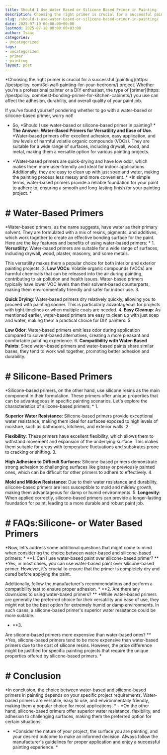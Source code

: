 ```yaml
---
title: Should I Use Water Based or Silicone Based Primer in Painting
description: Choosing the right primer is crucial for a successful painting project. Whether you're a professional painter or a DIY enthusiast, the type of primer you use...
slug: /should-i-use-water-based-or-silicone-based-primer-in-painting/
date: 2025-07-10 00:00:00+00:00
lastmod: 2025-07-10 00:00:00+03:00
author: Isaac
categories:
- Uncategorized
tags:
- uncategorized
- primer
- painting
layout: post
---
```


*Choosing the right primer is crucial for a successful [painting](https: //pestpolicy. com/3d-wall-painting-for-your-bedroom/) project. Whether you're a professional painter or a DIY enthusiast, the type of [primer](https: //pestpolicy. com/best-bonding-primer-for-kitchen-cabinets/) you use can affect the adhesion, durability, and overall quality of your paint job.

If you've found yourself pondering whether to go with a water-based or silicone-based primer, worry not!

* So, *Should I use water-based or silicone-based primer in painting? * **The Answer: Water-Based Primers for Versatility and Ease of Use**. *Water-based primers offer excellent adhesion, easy application, and low levels of harmful volatile organic compounds (VOCs). They are suitable for a wide range of surfaces, including drywall, wood, and metal, making them a versatile option for various painting projects.

* *Water-based primers are quick-drying and have low odor, which makes them more user-friendly and ideal for indoor applications. Additionally, they are easy to clean up with just soap and water, making the painting process less messy and more convenient. * *In simple terms, water-based primers provide a reliable foundation for your paint to adhere to, ensuring a smooth and long-lasting finish for your painting project. *

# # **Water-Based Primers**

*Water-based primers, as the name suggests, have water as their primary solvent. They are formulated with a mix of resins, pigments, and additives, which work together to create an effective bonding surface for the paint. Here are the key features and benefits of using water-based primers: * 1. **Versatility**: Water-based primers are suitable for a wide range of surfaces, including drywall, wood, plaster, masonry, and some metals.

This versatility makes them a popular choice for both interior and exterior painting projects. 2. **Low VOCs**: Volatile organic compounds (VOCs) are harmful chemicals that can be released into the air during painting, contributing to air pollution and health issues. Water-based primers typically have lower VOC levels than their solvent-based counterparts, making them environmentally friendly and safer for indoor use. 3.

**Quick Drying**: Water-based primers dry relatively quickly, allowing you to proceed with painting sooner. This is particularly advantageous for projects with tight timelines or when multiple coats are needed. 4. **Easy Cleanup**: As mentioned earlier, water-based primers are easy to clean up with just soap and water, making them a practical choice for DIY painters. 5.

**Low Odor**: Water-based primers emit less odor during application compared to solvent-based alternatives, creating a more pleasant and comfortable painting experience. 6. **Compatibility with Water-Based Paints**: Since water-based primers and water-based paints share similar bases, they tend to work well together, promoting better adhesion and durability.

# # **Silicone-Based Primers**

*Silicone-based primers, on the other hand, use silicone resins as the main component in their formulation. These primers offer unique properties that can be advantageous in specific painting scenarios. Let's explore the characteristics of silicone-based primers: * 1.

**Superior Water Resistance**: Silicone-based primers provide exceptional water resistance, making them ideal for surfaces exposed to high levels of moisture, such as bathrooms, kitchens, and exterior walls. 2.

**Flexibility**: These primers have excellent flexibility, which allows them to withstand movement and expansion of the underlying surface. This makes them suitable for areas with temperature fluctuations and substrates prone to cracking or shifting. 3.

**High Adhesion to Difficult Surfaces**: Silicone-based primers demonstrate strong adhesion to challenging surfaces like glossy or previously painted ones, which can be difficult for other primers to adhere to effectively. 4.

**Mold and Mildew Resistance**: Due to their water resistance and durability, silicone-based primers are less susceptible to mold and mildew growth, making them advantageous for damp or humid environments. 5. **Longevity**: When applied correctly, silicone-based primers can provide a longer-lasting foundation for paint, leading to a more durable and robust paint job.

# # FAQs:**Silicone- or Water Based Primers**

*Now, let's address some additional questions that might come to mind when considering the choice between water-based and silicone-based primers: * **1. Can I use water-based paint over silicone-based primer? ** *Yes, in most cases, you can use water-based paint over silicone-based primer. However, it's crucial to ensure that the primer is completely dry and cured before applying the paint.

Additionally, follow the manufacturer's recommendations and perform a compatibility test to ensure proper adhesion. * **2. Are there any downsides to using water-based primers? ** *While water-based primers are generally the preferred choice for their versatility and ease of use, they might not be the best option for extremely humid or damp environments. In such cases, a silicone-based primer's superior water resistance could be more suitable.

* **3.

Are silicone-based primers more expensive than water-based ones? ** *Yes, silicone-based primers tend to be more expensive than water-based primers due to the cost of silicone resins. However, the price difference might be justified for specific painting projects that require the unique properties offered by silicone-based primers. *

# # **Conclusion**

*In conclusion, the choice between water-based and silicone-based primers in painting depends on your specific project requirements. Water-based primers are versatile, easy to use, and environmentally friendly, making them a popular choice for most applications. * - *On the other hand, silicone-based primers offer superior water resistance, flexibility, and adhesion to challenging surfaces, making them the preferred option for certain situations.

* *Consider the nature of your project, the surface you are painting, and your desired outcome to make an informed decision. Always follow the manufacturer's guidelines for proper application and enjoy a successful painting experience. *
